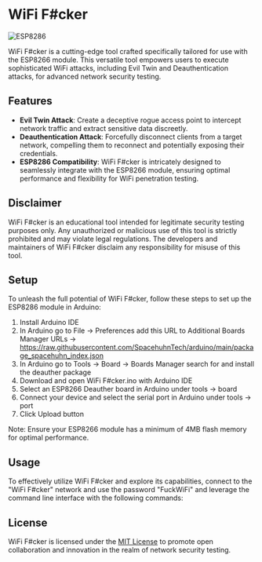 # WiFi F#cker
![ESP8286](https://github.com/Adrilaw/WiFi-Fucker/assets/65346144/e54dc17e-f9e4-495c-a609-b26146d23050)


WiFi F#cker is a cutting-edge tool crafted specifically tailored for use with the ESP8266 module. This versatile tool empowers users to execute sophisticated WiFi attacks, including Evil Twin and Deauthentication attacks, for advanced network security testing.

## Features

- **Evil Twin Attack**: Create a deceptive rogue access point to intercept network traffic and extract sensitive data discreetly.
- **Deauthentication Attack**: Forcefully disconnect clients from a target network, compelling them to reconnect and potentially exposing their credentials.
- **ESP8286 Compatibility**: WiFi F#cker is intricately designed to seamlessly integrate with the ESP8266 module, ensuring optimal performance and flexibility for WiFi penetration testing.

## Disclaimer

WiFi F#cker is an educational tool intended for legitimate security testing purposes only. Any unauthorized or malicious use of this tool is strictly prohibited and may violate legal regulations. The developers and maintainers of WiFi F#cker disclaim any responsibility for misuse of this tool.

## Setup

To unleash the full potential of WiFi F#cker, follow these steps to set up the ESP8286 module in Arduino:
1. Install Arduino IDE
2. In Arduino go to File -> Preferences add this URL to Additional Boards Manager URLs -> https://raw.githubusercontent.com/SpacehuhnTech/arduino/main/package_spacehuhn_index.json
3. In Arduino go to Tools -> Board -> Boards Manager search for and install the deauther package
4. Download and open WiFi F#cker.ino with Arduino IDE
5. Select an ESP8266 Deauther board in Arduino under tools -> board
6. Connect your device and select the serial port in Arduino under tools -> port
7. Click Upload button

Note: Ensure your ESP8266 module has a minimum of 4MB flash memory for optimal performance.

## Usage

To effectively utilize WiFi F#cker and explore its capabilities, connect to the "WiFi F#cker" network and use the password "FuckWiFi" and leverage the command line interface with the following commands:

## License

WiFi F#cker is licensed under the [MIT License](LICENSE) to promote open collaboration and innovation in the realm of network security testing.
